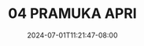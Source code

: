 --- 
title: "04 PRAMUKA APRI"
description: "  bokep 04 PRAMUKA APRI doodstream   terbaru"
date: 2024-07-01T11:21:47-08:00
file_code: "pymhw3xkiqf4"
draft: false
cover: "7cvm08h0zkl5bb91.jpg"
tags: ["PRAMUKA", "APRI", "bokep-indo", "bokep-viral", "bokep-ig"]
length: 202
fld_id: "1235330"
foldername: "APRI FARIDASARI PRAMUKA HIJAB"
categories: ["APRI FARIDASARI PRAMUKA HIJAB"]
views: 60
---